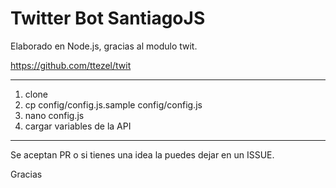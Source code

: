# Twitter Bot SantiagoJS

Elaborado en Node.js, gracias al modulo twit.

https://github.com/ttezel/twit

---

1. clone
2. cp config/config.js.sample config/config.js
3. nano config.js
4. cargar variables de la API


---

Se aceptan PR o si tienes una idea la puedes dejar en un ISSUE.

Gracias
